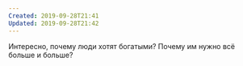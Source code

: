 ```yaml
---
Created: 2019-09-28T21:41
Updated: 2019-09-28T21:42
---
```

Интересно, почему люди хотят богатыми? Почему им нужно всё больше и больше?